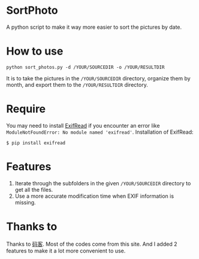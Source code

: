# SortPhoto
A python script to make it way more easier to sort the pictures by date.


# How to use

```shell
python sort_photos.py -d /YOUR/SOURCEDIR -o /YOUR/RESULTDIR
```
It is to take the pictures in the `/YOUR/SOURCEDIR` directory, organize them by month, and export them to the `/YOUR/RESULTDIR` directory.


# Require
You may need to install [ExifRead](https://pypi.org/project/ExifRead/) if you encounter an error like  `ModuleNotFoundError: No module named 'exifread'`.
Installation of ExifRead:

```shell
$ pip install exifread
```


# Features

1. Iterate through the subfolders in the given `/YOUR/SOURCEDIR` directory to get all the files.
2. Use a more accurate modification time when EXIF information is missing.



# Thanks to

Thanks to [码客](https://zhuanlan.zhihu.com/p/55266474). Most of the codes come from this site. And I added 2 features to make it a lot more convenient to use.
